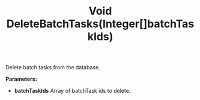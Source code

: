 ﻿---
uid: crmscript_ref_NSBatchAgent_DeleteBatchTasks
title: Void DeleteBatchTasks(Integer[]batchTaskIds)
intellisense: NSBatchAgent.DeleteBatchTasks
keywords: NSBatchAgent, DeleteBatchTasks
so.topic: reference
---

Delete batch tasks from the database.

**Parameters:**
 - **batchTaskIds** Array of batchTask ids to delete.
